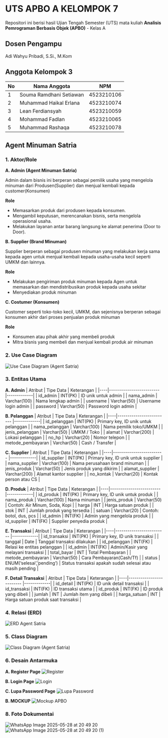 # UTS APBO A KELOMPOK 7

Repositori ini berisi hasil Ujian Tengah Semester (UTS) mata kuliah **Analisis Pemrograman Berbasis Objek (APBO)** - Kelas A

## Dosen Pengampu
Adi Wahyu Pribadi, S.Si., M.Kom

## Anggota Kelompok 3

| No | Nama Anggota            | NPM         |
|----|-------------------------|-------------|
| 1  | Souma Ramdhani Setiawan | 4523210106  |
| 2  | Muhammad Haikal Erlana  | 4523210074  |
| 3  | Lean Ferdiansyah        | 4523210059  |
| 4  | Mohammad Fadlan         | 4523210065  |
| 5  | Muhammad Rashaqa        | 4523210078  |

## Agent Minuman Satria

### 1. Aktor/Role  
**A. Admin (Agent Minuman Satria)**

Admin dalam bisnis ini berperan sebagai pemilik usaha yang mengelola minuman dari Produsen(Supplier) dan menjual kembali kepada customer(Konsumen)

**Role**
- Memasarkan produk dari produsen kepada konsumen.  
- Mengambil keputusan, merencanakan bisnis, serta mengelola operasional usaha.  
- Melakukan layanan antar barang langsung ke alamat penerima (Door to Door).

**B. Supplier (Brand Minuman)**

Supplier berperan sebagai produsen minuman yang melakukan kerja sama kepada agen untuk menjual kembali kepada usaha-usaha kecil seperti UMKM dan lainnya.

**Role**
- Melakukan pengiriman produk minuman kepada Agen untuk memasarkan dan mendistribusikan produk kepada usaha sekitar
- Menyediakan produk minuman

**C. Costumer (Konsumen)**

Customer seperti toko-toko kecil, UMKM, dan sejenisnya berperan sebagai konsumen akhir dari proses penjualan produk minuman 

**Role**
- Konsumen atau pihak akhir yang membeli produk
- Mitra bisnis yang membeli dan menjual kembali produk air minuman


### 2. Use Case Diagram
   
   ![Use Case Diagram (Agent Satria)](https://github.com/user-attachments/assets/ae5fedd6-819f-44fb-a2ce-a18280c80bc3)

  
### 3. Entitas Utama
   **A. Admin**
   | Atribut | Tipe Data            | Keterangan         |
   |----|-------------------------  |-------------|
   | id_admin     | INT(PK)            | ID unik untuk admin   |
   | nama_admin   | Varchar(100)       | Nama lengkap admin    |
   | username     | Varchar(50)        | Username login admin  |
   | password     | Varchar(50)        | Password login admin  |

   **B. Pelanggan**
   | Atribut | Tipe Data            | Keterangan         |
   |----|-------------------------  |-------------|
   | id_pelanggan    | INT(PK)            | Primary key, ID unik untuk pelanggan   |
   | nama_pelanggan   | Varchar(100)       | Nama pemilik toko/UMKM    |
   | jenis_pelanggan     | Varchar(50)        | UMKM / Toko  |
   | alamat     | Varchar(200)        | Lokasi pelanggan  |
   | no_hp     | Varchar(20)        | Nomor telepon |
   | metode_pembayaran     | Varchar(50)        | Cash / Transfer  |
  
   **C. Supplier**
   | Atribut | Tipe Data            | Keterangan         |
   |----|-------------------------  |-------------|
   | id_supplier    | INT(PK)            | Primary key, ID unik untuk supplier   |
   | nama_supplier  | Varchar(100)       | Nama perusahaan brand minuman    |
   | jenis_produk    | Varchar(50)        | Jenis produk yang dikirim  |
   | alamat_supplier     | Varchar(200)        | Alamat kantor supplier  |
   | no_kontak     | Varchar(20)        | Kontak person atau CS  |
   
   **D. Produk**
   | Atribut | Tipe Data            | Keterangan         |
   |----|-------------------------  |-------------|
   | id_produk    | INT(PK)            | Primary key, ID unik untuk produk   |
   | nama_produk   | Varchar(100)       | Nama minuman    |
   | jenis_produk     | Varchar(50)        | Contoh: Air Minum, Soda, Kopi  |
   | harga     | INT        | Harga satuan produk  |
   | stok     | INT        | Jumlah produk yang tersedia |
   | satuan     | Varchar(20)        | Contoh: botol, dus, pcs  |
   | id_admin     | INT(FK)        | Admin yang mengelola produk  |
   | id_supplier   | INT(FK)       | Supplier penyedia produk  |
   
   **E. Transaksi**
   | Atribut | Tipe Data            | Keterangan         |
   |----|-------------------------  |-------------|
   | id_transaksi   | INT(PK)            | Primary key, ID unik transaksi   |
   | tanggal  | Date       | Tanggal transaksi dilakukan   |
   | id_pelanggan     | INT(FK)        | Relasi ke entitas pelanggan  |
   | id_admin     | INT(FK)        | Admin/Kasir yang melayani transaksi |
   | total_bayar     | INT        | Total Pembayaran |
   | metode_pembayaran     | Varchar(50)        | Cara Pembayaran(Cash/Tf)  |
   | status     | ENUM(‘selesai’,’pending’)       | Status transaksi apakah sudah selesai atau masih pending  |

   **F. Detail Transaksi**
   | Atribut | Tipe Data            | Keterangan         |
   |----|-------------------------  |-------------|
   | id_detail  | INT(PK)            | ID unik detail transaksi   |
   | id_transaksi   | INT(FK)       | ID transaksi utama    |
   | id_produk     | INT(FK)        | ID produk yang dibeli  |
   | jumlah     | INT        | Jumlah item yang dibeli  |
   | harga_satuan     | INT        | Harga satuan produk saat transaksi |

### 4. Relasi (ERD)
   ![ERD Agent Satria](https://github.com/user-attachments/assets/4a92dd58-ccd3-4459-9d35-ec13d6458088)

### 5. Class Diagram
   
   ![Class Diagram (Agent Satria)](https://github.com/user-attachments/assets/475385fc-49b5-4e44-ae70-9be2fcf24f06)

### 6. Desain Antarmuka 
   **A. Register Page**
   ![Register](https://github.com/user-attachments/assets/7a5661ea-5371-4fa9-9345-7e9ac943deea)

   **B. Login Page**
   ![Login](https://github.com/user-attachments/assets/8f68c8bd-db61-42e7-9e69-5352d8bdcc84)

   **C. Lupa Password Page**
   ![Lupa Password](https://github.com/user-attachments/assets/bd52971b-7e28-4882-a3e0-61eafd73530e)

   **B. MOCKUP**
   ![Mockup APBO](https://github.com/user-attachments/assets/de8ee58b-81ed-4c4b-90b6-6cff87e0e1bc)

### 8. Foto Dokumentai
![WhatsApp Image 2025-05-28 at 20 49 20](https://github.com/user-attachments/assets/f1659df2-b30a-4137-a8f1-3fdb2f74a93c)
![WhatsApp Image 2025-05-28 at 20 49 20 (1)](https://github.com/user-attachments/assets/efadfc75-800c-418e-bc0c-b61fd8d1bfca)

